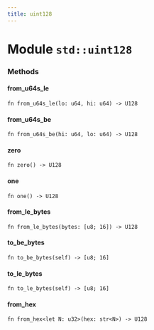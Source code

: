 ```yaml
---
title: uint128
---
```


# Module `std::uint128`

### Methods

#### from_u64s_le

```noir
fn from_u64s_le(lo: u64, hi: u64) -> U128
```

#### from_u64s_be

```noir
fn from_u64s_be(hi: u64, lo: u64) -> U128
```

#### zero

```noir
fn zero() -> U128
```

#### one

```noir
fn one() -> U128
```

#### from_le_bytes

```noir
fn from_le_bytes(bytes: [u8; 16]) -> U128
```

#### to_be_bytes

```noir
fn to_be_bytes(self) -> [u8; 16]
```

#### to_le_bytes

```noir
fn to_le_bytes(self) -> [u8; 16]
```

#### from_hex

```noir
fn from_hex<let N: u32>(hex: str<N>) -> U128
```

